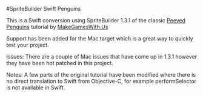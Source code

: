 #SpriteBuilder Swift Penguins

This is a Swift conversion using SpriteBuilder 1.3.1 of the classic [Peeved Penguins]([MakeGamesWith.Us]tutorials/getting-started-with-spritebuilder/) tutorial by [MakeGamesWith.Us]([MakeGamesWith.Us])

Support has been added for the Mac target which is a great way to quickly test your project.

Issues:
There are a couple of Mac issues that have come up in 1.3.1 however they have been hot patched in this project.

Notes:
A few parts of the original tutorial have been modified where there is no direct translation to Swift from Objective-C, for example performSelector is not available in Swift. 